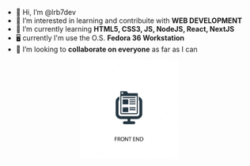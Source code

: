 - 👋 Hi, I’m @lrb7dev
- 👀 I’m interested in learning and contribuite with <strong>WEB DEVELOPMENT</strong>
- 🌱 I’m currently learning <strong>HTML5, CSS3, JS, NodeJS, React, NextJS</strong>
- :desktop_computer: currently I'm use the O.S. <strong>Fedora 36 Workstation</strong>
- :checkered_flag: I’m looking to <b>collaborate on everyone</b> as far as I can
<p align="center">
  <img src="./front-end-icon-simple-element-illustration-front-end-concept-symbol-design-can-be-used-web-mobile_159242-7914.webp" width="200" height:"200" title="front-end image">
</p>

<!---
lrb7dev/lrb7dev is a ✨ special ✨ repository because its `README.md` (this file) appears on your GitHub profile.
You can click the Preview link to take a look at your changes.
--->
